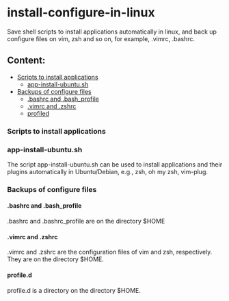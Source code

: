 # install-configure-in-linux
Save shell scripts to install applications automatically in linux, and back up configure files on vim, zsh and so on, for example, .vimrc, .bashrc. 
## Content:
- [Scripts to install applications](#Scripts-to-install-applications)
  - [app-install-ubuntu.sh](#app-install-ubuntu.sh-1)
- [Backups of configure files](#Backups-of-configure-files)
  - [.bashrc and .bash_profile](#.bashrc-and-.bash_profile)
  - [.vimrc and .zshrc](#.vimrc-and-.zshrc)
  - [profiled](#profiled1)

### Scripts to install applications
### app-install-ubuntu.sh
The script app-install-ubuntu.sh can be used to install applications and their plugins automatically in Ubuntu/Debian, e.g., zsh, oh my zsh, vim-plug.  

### Backups of configure files
#### .bashrc and .bash_profile
.bashrc and .bashrc_profile are on the directory $HOME
#### .vimrc and .zshrc
.vimrc and .zshrc are the configuration files of vim and zsh, respectively. They are on the directory $HOME.
#### profile.d
profile.d is a directory on the directory $HOME. 
